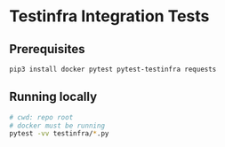 # Testinfra Integration Tests

## Prerequisites

```sh
pip3 install docker pytest pytest-testinfra requests
```

## Running locally

```sh
# cwd: repo root
# docker must be running
pytest -vv testinfra/*.py
```
